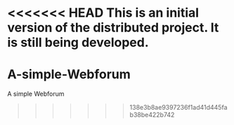 <<<<<<< HEAD
This is an initial version of the distributed project. It is still being developed.
=======
# A-simple-Webforum
A simple Webforum
>>>>>>> 138e3b8ae9397236f1ad41d445fab38be422b742
